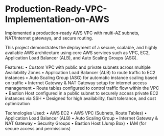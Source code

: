 # Production-Ready-VPC-Implementation-on-AWS
Implemented a production-ready AWS VPC with multi-AZ subnets, NAT/Internet gateways, and secure routing.

This project demonstrates the deployment of a secure, scalable, and highly available AWS architecture using core AWS services such as VPC, EC2, Application Load Balancer (ALB), and Auto Scaling Groups (ASG).

Features:
•	Custom VPC with public and private subnets across multiple Availability Zones
•	Application Load Balancer (ALB) to route traffic to EC2 instances
•	Auto Scaling Group (ASG) for automatic instance scaling based on traffic
•	Internet Gateway & NAT Gateway setup for internet access management
•	Route tables configured to control traffic flow within the VPC
•	Bastion Host configured in a public subnet to securely access private EC2 instances via SSH
•	Designed for high availability, fault tolerance, and cost optimization

Technologies Used:
•	AWS EC2
•	AWS VPC (Subnets, Route Tables)
•	Application Load Balancer (ALB)
•	Auto Scaling Group
•	Internet Gateway & NAT Gateway
•	Security Groups
•	Bastion Host (Jump Box)
•	IAM (for secure access and permissions)

